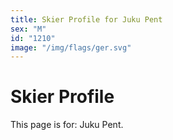 ```yaml
---
title: Skier Profile for Juku Pent
sex: "M"
id: "1210"
image: "/img/flags/ger.svg" 
---
```


# Skier Profile

This page is for: Juku Pent.
    